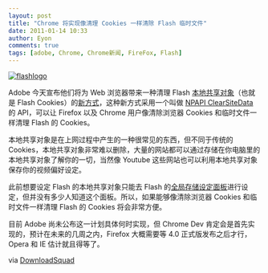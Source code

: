 ```yaml
---
layout: post
title: "Chrome 将实现像清理 Cookies 一样清除 Flash 临时文件"
date: 2011-01-14 10:33
author: Eyon
comments: true
tags: [adobe, Chrome, Chrome新闻, FireFox, Flash]
---
```

<a href="http://img.chromi.org/2011/01/flashlogo.jpg">![](http://img.chromi.org/2011/01/flashlogo.jpg "flashlogo")</a>

Adobe 今天宣布他们将为 Web 浏览器带来一种清理 Flash [本地共享对象](http://en.wikipedia.org/wiki/Local_Shared_Object)（也就是 Flash Cookies）的[新方式](http://blogs.adobe.com/flashplatform/2011/01/on-improving-privacy-managing-local-storage-in-flash-player.html)，这种新方式采用一个叫做 [NPAPI ClearSiteData](https://wiki.mozilla.org/NPAPI:ClearSiteData) 的 API，可以让  Firefox 以及 Chrome 用户像清除浏览器 Cookies 和临时文件一样清理 Flash 的 Cookies。

本地共享对象是在上网过程中产生的一种很常见的东西，但不同于传统的 Cookies，本地共享对象非常难以删除，大量的网站都可以通过存储在你电脑里的本地共享对象了解你的一切，当然像 Youtube 这些网站也可以利用本地共享对象保存你的视频偏好设定。

此前想要设定 Flash 的本地共享对象只能去 Flash 的[全局存储设定面板](http://www.macromedia.com/support/documentation/en/flashplayer/help/settings_manager03.html)进行设定，但并没有多少人知道这个面板。所以，如果能够像清除浏览器 Cookies 和临时文件一样清理 Flash 的 Cookies 将会非常方便。

目前 Adobe 尚未公布这一计划具体何时实现，但 Chrome Dev 肯定会是首先实现的，预计在未来的几周之内，Firefox 大概需要等 4.0 正式版发布之后才行，Opera 和 IE 估计就且得等了。

via [DownloadSquad](http://downloadsquad.switched.com/2011/01/13/adobe-working-with-mozilla-and-google-to-bring-clear-flash-cook/)
